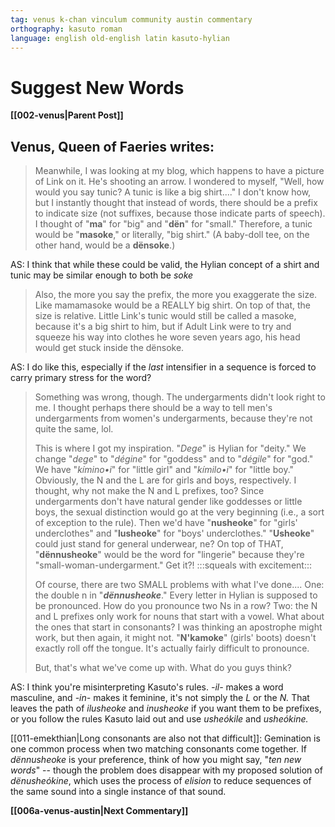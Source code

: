 ```yaml
---
tag: venus k-chan vinculum community austin commentary
orthography: kasuto roman
language: english old-english latin kasuto-hylian
---
```

# Suggest New Words

**[[002-venus|Parent Post]]**

## Venus, Queen of Faeries writes:

> Meanwhile, I was looking at my blog, which happens to have a picture of Link on it. He's shooting an arrow. I wondered to myself, "Well, how would you say tunic? A tunic is like a big shirt...." I don't know how, but I instantly thought that instead of words, there should be a prefix to indicate size (not suffixes, because those indicate parts of speech). I thought of "**ma**" for "big" and "**dën**" for "small." Therefore, a tunic would be "**masoke**," or literally, "big shirt." (A baby-doll tee, on the other hand, would be a **dënsoke**.) 

AS: I think that while these could be valid, the Hylian concept of a shirt and tunic may be similar enough to both be _soke_

> Also, the more you say the prefix, the more you exaggerate the size. Like mamamasoke would be a REALLY big shirt. On top of that, the size is relative. Little Link's tunic would still be called a masoke, because it's a big shirt to him, but if Adult Link were to try and squeeze his way into clothes he wore seven years ago, his head would get stuck inside the dënsoke.

AS: I do like this, especially if the <em>last</em> intensifier in a sequence is forced to carry primary stress for the word?

> Something was wrong, though. The undergarments didn't look right to me. I thought perhaps there should be a way to tell men's undergarments from women's undergarments, because they're not quite the same, lol.
> 
> This is where I got my inspiration. "_Dege_" is Hylian for "deity." We change "_dege_" to "_dégine_" for "goddess" and to "_dégile_" for "god." We have "_kímino•i_" for "little girl" and "_kímilo•i_" for "little boy." Obviously, the N and the L are for girls and boys, respectively. I thought, why not make the N and L prefixes, too? Since undergarments don't have natural gender like goddesses or little boys, the sexual distinction would go at the very beginning (i.e., a sort of exception to the rule). Then we'd have "**nusheoke**" for "girls' underclothes" and "**lusheoke**" for "boys' underclothes." "**Usheoke**" could just stand for general underwear, ne? On top of THAT, "**dënnusheoke**" would be the word for "lingerie" because they're "small-woman-undergarment." Get it?! :::squeals with excitement:::
> 
> Of course, there are two SMALL problems with what I've done.... One: the double n in "_**dënnusheoke**_." Every letter in Hylian is supposed to be pronounced. How do you pronounce two Ns in a row? Two: the N and L prefixes only work for nouns that start with a vowel. What about the ones that start in consonants? I was thinking an apostrophe might work, but then again, it might not. "**N'kamoke**" (girls' boots) doesn't exactly roll off the tongue. It's actually fairly difficult to pronounce.
> 
> But, that's what we've come up with. What do you guys think?

AS: I think you're misinterpreting Kasuto's rules. _-il-_ makes a word masculine, and _-in-_ makes it feminine, it's not simply the _L_ or the _N._ That leaves the path of _ilusheoke_ and _inusheoke_ if you want them to be prefixes, or you follow the rules Kasuto laid out and use _usheókile_ and _usheókine._

[[011-emekthian|Long consonants are also not that difficult]]: Gemination is one common process when two matching consonants come together. If _dënnusheoke_ is your preference, think of how you might say, "_ten new words_" -- though the problem does disappear with my proposed solution of _dënusheókine_, which uses the process of <em>elision</em> to reduce sequences of the same sound into a single instance of that sound.

**[[006a-venus-austin|Next Commentary]]**